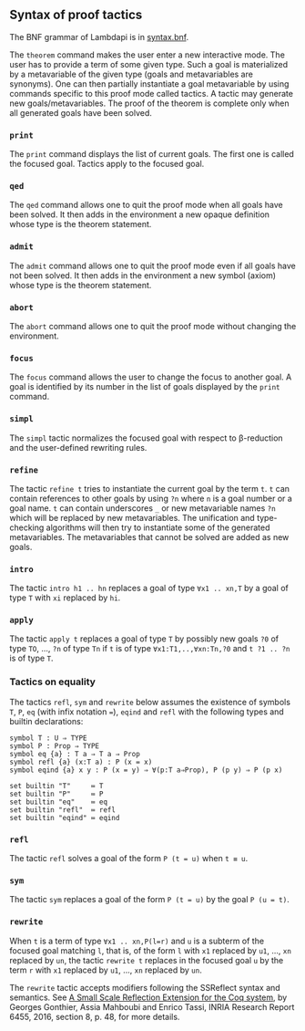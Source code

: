 Syntax of proof tactics
-----------------------

The BNF grammar of Lambdapi is in [syntax.bnf](../syntax.bnf).

The `theorem` command makes the user enter a new interactive mode. The
user has to provide a term of some given type. Such a goal is
materialized by a metavariable of the given type (goals and
metavariables are synonyms). One can then partially instantiate a goal
metavariable by using commands specific to this proof mode called
tactics. A tactic may generate new goals/metavariables. The proof of
the theorem is complete only when all generated goals have been
solved.

<!---------------------------------------------------------------------------->
### `print`

The `print` command displays the list of current goals. The first one
is called the focused goal. Tactics apply to the focused goal.

<!---------------------------------------------------------------------------->
### `qed`

The `qed` command allows one to quit the proof mode when all goals
have been solved. It then adds in the environment a new opaque
definition whose type is the theorem statement.

<!---------------------------------------------------------------------------->
### `admit`

The `admit` command allows one to quit the proof mode even if all
goals have not been solved. It then adds in the environment a new
symbol (axiom) whose type is the theorem statement.

<!---------------------------------------------------------------------------->
### `abort`

The `abort` command allows one to quit the proof mode without changing
the environment.

<!---------------------------------------------------------------------------->
### `focus`

The `focus` command allows the user to change the focus to another
goal. A goal is identified by its number in the list of goals
displayed by the `print` command.

<!---------------------------------------------------------------------------->
### `simpl`

The `simpl` tactic normalizes the focused goal with respect to
β-reduction and the user-defined rewriting rules.

<!---------------------------------------------------------------------------->
### `refine`

The tactic `refine t` tries to instantiate the current goal by the
term `t`. `t` can contain references to other goals by using `?n`
where `n` is a goal number or a goal name. `t` can contain underscores
`_` or new metavariable names `?n` which will be replaced by new
metavariables. The unification and type-checking algorithms will then
try to instantiate some of the generated metavariables. The
metavariables that cannot be solved are added as new goals.

<!---------------------------------------------------------------------------->
### `intro`

The tactic `intro h1 .. hn` replaces a goal of type `∀x1
.. xn,T` by a goal of type `T` with `xi` replaced by `hi`.

<!---------------------------------------------------------------------------->
### `apply`

The tactic `apply t` replaces a goal of type `T` by possibly new
goals `?0` of type `TO`, ..., `?n` of type `Tn` if `t` is of type
`∀x1:T1,..,∀xn:Tn,?0` and `t ?1 .. ?n` is of type `T`.

<!---------------------------------------------------------------------------->
### Tactics on equality

The tactics `refl`, `sym` and `rewrite` below assumes the existence of
symbols `T`, `P`, `eq` (with infix notation `=`), `eqind` and `refl`
with the following types and builtin declarations:

```
symbol T : U ⇒ TYPE
symbol P : Prop ⇒ TYPE
symbol eq {a} : T a ⇒ T a ⇒ Prop
symbol refl {a} (x:T a) : P (x = x)
symbol eqind {a} x y : P (x = y) ⇒ ∀(p:T a⇒Prop), P (p y) ⇒ P (p x)

set builtin "T"     ≔ T
set builtin "P"     ≔ P
set builtin "eq"    ≔ eq
set builtin "refl"  ≔ refl
set builtin "eqind" ≔ eqind
```

<!---------------------------------------------------------------------------->
### `refl`

The tactic `refl` solves a goal of the form `P (t = u)` when `t ≡ u`.

<!---------------------------------------------------------------------------->
### `sym`

The tactic `sym` replaces a goal of the form `P (t = u)` by the goal
`P (u = t)`.

<!---------------------------------------------------------------------------->
### `rewrite`

When `t` is a term of type `∀x1 .. xn,P(l=r)` and `u` is a subterm of
the focused goal matching `l`, that is, of the form `l` with `x1`
replaced by `u1`, ..., `xn` replaced by `un`, the tactic `rewrite t`
replaces in the focused goal `u` by the term `r` with `x1` replaced by
`u1`, ..., `xn` replaced by `un`.

The `rewrite` tactic accepts modifiers following the SSReflect syntax
   and semantics. See [A Small Scale Reflection Extension for the Coq
   system](http://hal.inria.fr/inria-00258384), by Georges Gonthier,
   Assia Mahboubi and Enrico Tassi, INRIA Research Report 6455, 2016,
   section 8, p. 48, for more details.

